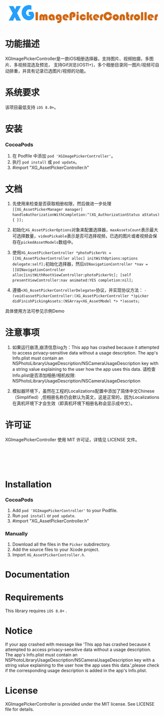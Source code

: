 <p align="center">
  <img src="XGImagePickerController_logo.png" title="XGImagePickerController logo" float=left>
</p>

功能描述
==============
XGImagePickerController是一款iOS相册选择器，支持图片、视频拍摄，多图片、多视频混选及预览， 支持Gif浏览(iOS11+)，多个相册目录同一图片/视频可自动排重，并具有记录已选图片/视频的功能。


系统要求
==============
该项目最低支持 `iOS 8.0+`。

安装
==============

### CocoaPods

1. 在 Podfile 中添加  `pod 'XGImagePickerController'`。
2. 执行 `pod install` 或 `pod update`。
3. #import "XG_AssetPickerController.h"

文档
==============
1. 先使用来检查是否获取相册权限，然后做进一步处理 `[[XG_AssetPickerManager manager] handleAuthorizationWithCompletion:^(XG_AuthorizationStatus aStatus) {
}];`

2. 初始化`XG_AssetPickerOptions`对象来配置选择器，`maxAssetsCount`表示最大可选择数量，`videoPickable`表示是否可选择视频，已选的图片或者视频会保存在`pickedAssetModels`数组中。
3. 使用`XG_AssetPickerController *photoPickerVc = [[XG_AssetPickerController alloc] initWithOptions:options delegate:self];`初始化选择器，然后`UINavigationController *nav = [[UINavigationController alloc]initWithRootViewController:photoPickerVc];
[self presentViewController:nav animated:YES completion:nil];`

4. 遵循`<XG_AssetPickerControllerDelegate>`协议，并实现协议方法：
`- (void)assetPickerController:(XG_AssetPickerController *)picker didFinishPickingAssets:(NSArray<XG_AssetModel *> *)assets;`

具体使用方法可参见示例Demo


注意事项
==============
1. 如果运行崩溃,崩溃信息log为：This app has crashed because it attempted to access privacy-sensitive data without a usage description.  The app's Info.plist must contain an NSPhotoLibraryUsageDescription/NSCameraUsageDescription key with a string value explaining to the user how the app uses this data.
请检查Info.plist是否添加相册/相机权限: NSPhotoLibraryUsageDescription/NSCameraUsageDescription

2. 模拟器环境下，虽然在工程的Localizations配置中添加了简体中文Chinese（Simplified）,但相册名称仍会默认为英文，这是正常的，因为Localizations在真机环境下才会生效（即真机环境下相册名称会显示成中文）。


许可证
==============
XGImagePickerController 使用 MIT 许可证，详情见 LICENSE 文件。


<br/><br/>
---

Installation
==============

### CocoaPods

1. Add `pod 'XGImagePickerController'` to your Podfile.
2. Run `pod install` or `pod update`.
3. #import "XG_AssetPickerController.h"

### Manually

1. Download all the files in the `Picker` subdirectory.
2. Add the source files to your Xcode project.
3. Import `XG_AssetPickerController.h`.

Documentation
==============



Requirements
==============
This library requires `iOS 8.0+` .

Notice
==============
If your app crashed with message like 'This app has crashed because it attempted to access privacy-sensitive data without a usage description.  The app's Info.plist must contain an NSPhotoLibraryUsageDescription/NSCameraUsageDescription key with a string value explaining to the user how the app uses this data.',please check if the corresponding usage description is added in the app's Info.plist.

License
==============
XGImagePickerController is provided under the MIT license. See LICENSE file for details.






 




